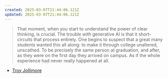 ```yaml
---
created: 2025-03-07T21:44:06.121Z
updated: 2025-03-07T21:44:06.121Z
---
```

> That moment, when you start to understand the power of clear thinking, is crucial. The trouble with generative AI is that it short-circuits that process entirely. One begins to suspect that a great many students wanted this all along: to make it through college unaltered, unscathed. To be precisely the same person at graduation, and after, as they were on the first day they arrived on campus. As if the whole experience had never really happened at all. 

- [Troy Jollimore](https://thewalrus.ca/i-used-to-teach-students-now-i-catch-chatgpt-cheats)